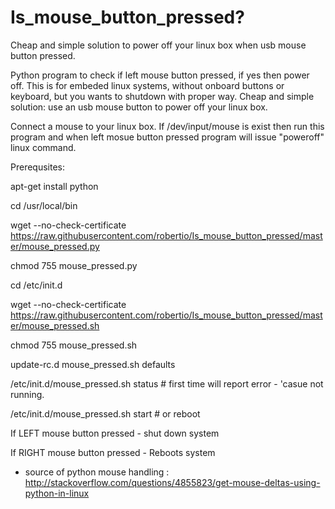 # Is_mouse_button_pressed?
Cheap and simple solution to power off your linux box when usb mouse button pressed. 

Python program to check if left mouse button pressed, if yes then power off. 
This is for embeded linux systems, without onboard buttons or keyboard, but you wants to shutdown with proper way.
Cheap and simple solution: use an usb mouse button to power off your linux box.

Connect a mouse to your linux box. If /dev/input/mouse is exist then run this program and when left mosue button pressed program will issue "poweroff" linux command.


Prerequsites:

apt-get install python

cd /usr/local/bin

wget --no-check-certificate https://raw.githubusercontent.com/robertio/Is_mouse_button_pressed/master/mouse_pressed.py

chmod 755 mouse_pressed.py

cd /etc/init.d

wget --no-check-certificate https://raw.githubusercontent.com/robertio/Is_mouse_button_pressed/master/mouse_pressed.sh

chmod 755 mouse_pressed.sh

update-rc.d mouse_pressed.sh defaults

/etc/init.d/mouse_pressed.sh status         # first time will report error - 'casue not running.

/etc/init.d/mouse_pressed.sh start        # or reboot

If LEFT mouse button pressed - shut down system


If RIGHT mouse button pressed - Reboots system

* source of python mouse handling : http://stackoverflow.com/questions/4855823/get-mouse-deltas-using-python-in-linux 
